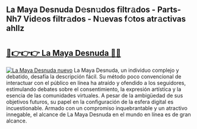 ## La Maya Desnuda D𝚎sn𝚞dos filtr𝚊dos - Parts-Nh7 Vid𝚎os filtr𝚊dos - N𝚞evas f𝚘tos atr𝚊ctivas ahllz

# <h2><a href="http://mb32wxn.tromn.icu/?c=La+Maya+Desnuda">🔗👉👉👉 La Maya Desnuda 🔗🔗</a></h2>

[![La Maya Desnuda nuevo](https://i.imgur.com/pEAQMta.gif)](http://mb32wxn.tromn.icu/?c=La+Maya+Desnuda)
La Maya Desnuda, un individuo complejo y debatido, desafía la descripción fácil. Su método poco convencional de interactuar con el público en línea ha atraído y ofendido a los seguidores, estimulando debates sobre el consentimiento, la expresión artística y la esencia de las comunidades virtuales. A pesar de la ambigüedad de sus objetivos futuros, su papel en la configuración de la esfera digital es incuestionable. Armado con un compromiso inquebrantable y un atractivo innegable, el alcance de La Maya Desnuda en el mundo en línea es de gran alcance.
